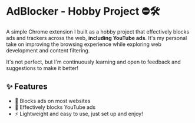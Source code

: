 # AdBlocker - Hobby Project ⛔🛠️

A simple Chrome extension I built as a hobby project that effectively blocks ads and trackers across the web, **including YouTube ads**. It's my personal take on improving the browsing experience while exploring web development and content filtering.

It's not perfect, but I'm continuously learning and open to feedback and suggestions to make it better!

## ✨ Features
- 🚫 Blocks ads on most websites
- 🎥 Effectively blocks YouTube ads
- ⚡ Lightweight and easy to use, just set up and enjoy!
